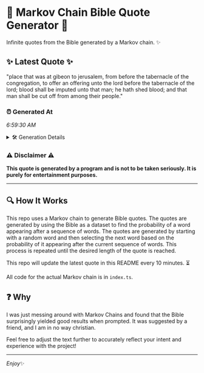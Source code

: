 # 📖 Markov Chain Bible Quote Generator 📖

Infinite quotes from the Bible generated by a Markov chain. ✨

## ✨ Latest Quote ✨
"place that was at gibeon to jerusalem, from before the tabernacle of the congregation, to offer an offering unto the lord before the tabernacle of the lord; blood shall be imputed unto that man; he hath shed blood; and that man shall be cut off from among their people."

### ⏰ Generated At
*6:59:30 AM*

<details>
    <summary>🛠️ Generation Details</summary>
    <p>
        <strong>🌱 Seed:</strong> place<br>
        <strong>🔄 Iterations:</strong> 48<br>
        <strong>📜 Context History:</strong><br>[ place ]: that<br>[ place, that ]: was<br>[ place, that, was ]: at<br>[ place, that, was, at ]: gibeon<br>[ place, that, was, at, gibeon ]: to<br>[ place, that, was, at, gibeon, to ]: jerusalem,<br>[ that, was, at, gibeon, to, jerusalem, ]: from<br>[ was, at, gibeon, to, jerusalem,, from ]: before<br>[ at, gibeon, to, jerusalem,, from, before ]: the<br>[ gibeon, to, jerusalem,, from, before, the ]: tabernacle<br>[ to, jerusalem,, from, before, the, tabernacle ]: of<br>[ jerusalem,, from, before, the, tabernacle, of ]: the<br>[ from, before, the, tabernacle, of, the ]: congregation,<br>[ before, the, tabernacle, of, the, congregation, ]: to<br>[ the, tabernacle, of, the, congregation,, to ]: offer<br>[ tabernacle, of, the, congregation,, to, offer ]: an<br>[ of, the, congregation,, to, offer, an ]: offering<br>[ the, congregation,, to, offer, an, offering ]: unto<br>[ congregation,, to, offer, an, offering, unto ]: the<br>[ to, offer, an, offering, unto, the ]: lord<br>[ offer, an, offering, unto, the, lord ]: before<br>[ an, offering, unto, the, lord, before ]: the<br>[ offering, unto, the, lord, before, the ]: tabernacle<br>[ unto, the, lord, before, the, tabernacle ]: of<br>[ the, lord, before, the, tabernacle, of ]: the<br>[ lord, before, the, tabernacle, of, the ]: lord;<br>[ before, the, tabernacle, of, the, lord; ]: blood<br>[ the, tabernacle, of, the, lord;, blood ]: shall<br>[ tabernacle, of, the, lord;, blood, shall ]: be<br>[ of, the, lord;, blood, shall, be ]: imputed<br>[ the, lord;, blood, shall, be, imputed ]: unto<br>[ lord;, blood, shall, be, imputed, unto ]: that<br>[ blood, shall, be, imputed, unto, that ]: man;<br>[ shall, be, imputed, unto, that, man; ]: he<br>[ be, imputed, unto, that, man;, he ]: hath<br>[ imputed, unto, that, man;, he, hath ]: shed<br>[ unto, that, man;, he, hath, shed ]: blood;<br>[ that, man;, he, hath, shed, blood; ]: and<br>[ man;, he, hath, shed, blood;, and ]: that<br>[ he, hath, shed, blood;, and, that ]: man<br>[ hath, shed, blood;, and, that, man ]: shall<br>[ shed, blood;, and, that, man, shall ]: be<br>[ blood;, and, that, man, shall, be ]: cut<br>[ and, that, man, shall, be, cut ]: off<br>[ that, man, shall, be, cut, off ]: from<br>[ man, shall, be, cut, off, from ]: among<br>[ shall, be, cut, off, from, among ]: their<br>[ be, cut, off, from, among, their ]: people.<br>
    </p>
</details>

### ⚠️ Disclaimer ⚠️
**This quote is generated by a program and is not to be taken seriously. It is purely for entertainment purposes.**

---

## 🔍 How It Works

This repo uses a Markov chain to generate Bible quotes. The quotes are generated by using the Bible as a dataset to find the probability of a word appearing after a sequence of words. The quotes are generated by starting with a random word and then selecting the next word based on the probability of it appearing after the current sequence of words. This process is repeated until the desired length of the quote is reached.

This repo will update the latest quote in this README every 10 minutes. ⏳

All code for the actual Markov chain is in `index.ts`.

## ❓ Why

I was just messing around with Markov Chains and found that the Bible surprisingly yielded good results when prompted. 
It was suggested by a friend, and I am in no way christian.

Feel free to adjust the text further to accurately reflect your intent and experience with the project!

---

*Enjoy*✨
